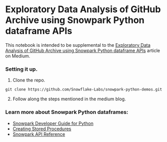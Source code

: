 # Exploratory Data Analysis of GitHub Archive using Snowpark Python dataframe APIs

This notebook is intended to be supplemental to the [Exploratory Data Analysis of GitHub Archive using Snowpark Python dataframe APIs](https://medium.com/snowflake/exploratory-data-analysis-eda-of-github-archive-using-snowpark-python-dataframe-apis-1aa187713480) article on Medium.

### Setting it up.

1. Clone the repo. 
```
git clone https://github.com/Snowflake-Labs/snowpark-python-demos.git
```
2. Follow along the steps mentioned in the medium blog.


### Learn more about Snowpark Python dataframes: 
* [Snowpark Developer Guide for Python](https://docs.snowflake.com/en/developer-guide/snowpark/python/index)
* [Creating Stored Procedures](https://docs.snowflake.com/en/developer-guide/snowpark/python/creating-sprocs)
* [Snowpark API Reference](https://docs.snowflake.com/developer-guide/snowpark/reference/python/index.html)